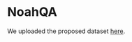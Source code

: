 # NoahQA

We uploaded the proposed dataset [here](https://drive.google.com/drive/folders/1-mQQ4j0qykGWAm46QCvrNy-aK077kQbp?usp=sharing).
